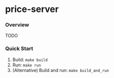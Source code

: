 # price-server
### Overview
TODO

### Quick Start
1. Build: `make build`
3. Run: `make run`
3. (Alternative) Build and run: `make build_and_run`